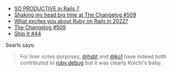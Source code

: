 - [SO PRODUCTIVE in Rails 7](https://twitter.com/searls/status/1585659838285205505)
- [Shaking my head big time at The Changelog #509](https://twitter.com/camertron/status/1582414769985753090)
- [What excites you about Ruby on Rails in 2022?](https://twitter.com/jmcharnes/status/1577680737209303043)
- [The Changelog #509](https://changelog.com/podcast/509)
- [Ship It #44](https://changelog.com/shipit/44)

Searls says:

> For liner notes purposes, [@hsbt](https://github.com/hsbt) and [@ko1](https://github.com/ko1) have indeed both contributed to [ruby.debug](https://github.com/ruby/debug) but it was clearly Koichi's baby.